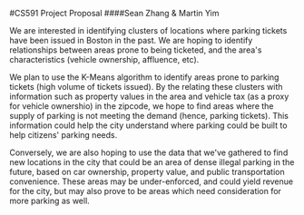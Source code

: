 #CS591 Project Proposal
####Sean Zhang & Martin Yim


  We are interested in identifying clusters of locations where parking tickets have been issued in Boston in the past. We are hoping to identify relationships between areas prone to being ticketed, and the area's characteristics (vehicle ownership, affluence, etc).
  
  We plan to use the K-Means algorithm to identify areas prone to parking tickets (high volume of tickets issued). By the relating these clusters with information such as property values in the area and vehicle tax (as a proxy for vehicle ownershio) in the zipcode, we hope to find areas where the supply of parking is not meeting the demand (hence, parking tickets). This information could help the city understand where parking could be built to help citizens' parking needs. 

  Conversely, we are also hoping to use the data that we've gathered to find new locations in the city that could be an area of dense illegal parking in the future, based on car ownership, property value, and public transportation convenience. These areas may be under-enforced, and could yield revenue for the city, but may also prove to be areas which need consideration for more parking as well.
